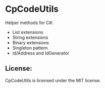 # CpCodeUtils 
Helper methods for C#:
* List extensions
* String extensions
* Binary extensions
* Singleton pattern
* Id/Address and IdGenerator

## License:
CpCodeUtils is licensed under the MIT license.
